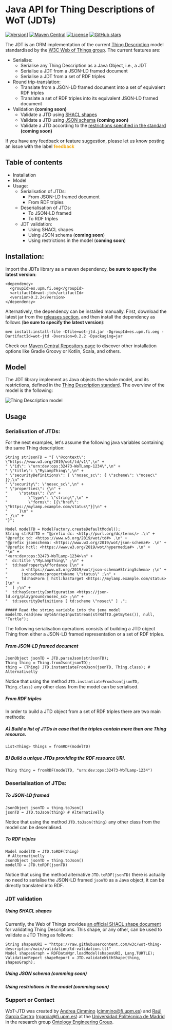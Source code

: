 # Java API for Thing Descriptions of WoT (JDTs)
[![Version](https://img.shields.io/badge/Version-0.2.2-orange)](https://github.com/oeg-upm/wot-jtd/releases)] [![Maven Central](https://img.shields.io/badge/Maven%20Central-v0.2.2-green)](https://search.maven.org/search?q=g:%22es.upm.fi.oeg%22%20AND%20a:%22wot-jtd%22) [![License](https://img.shields.io/badge/License-Apache%202.0-blue.svg)](https://opensource.org/licenses/Apache-2.0) [![GitHub stars](https://img.shields.io/github/stars/Naereen/StrapDown.js.svg?style=social&label=Star&maxAge=2592000)](https://github.com/oeg-upm/wot-jtd/stargazers)

The JDT is an ORM implementation of the current [Thing Description](https://www.w3.org/TR/wot-thing-description/) model standardised by the [W3C Web of Things group](https://www.w3.org/WoT/). The current features are:
 * Serialise:
	 * Serialise any Thing Description as a Java Object, i.e., a JDT
	 * Serialise a JDT from a JSON-LD framed document
	 * Serialise a JDT from a set of RDF triples
 * Round trip-translation:
	 * Translate from a JSON-LD framed document into a set of equivalent RDF triples
	 * Translate a set of RDF triples into its equivalent JSON-LD framed document
 * Validation **(coming soon)**
	 * Validate a JTD using [SHACL shapes](https://www.w3.org/TR/shacl/)
	 * Validate a JTD using [JSON schema](https://json-schema.org/)  **(coming soon)**
	 * Validate a JTD according to the [restrictions specified in the standard](https://www.w3.org/TR/wot-thing-description/)  **(coming soon)**

If you have any feedback or feature suggestion, please let us know posting an issue with the label <span style="color:#EFA914">**feedback**</span>

## Table of contents

* Installation
* Model
* Usage:
    * Serialisation of JTDs:
		* From JSON-LD framed document
		* From RDF triples
	* Deserialisation of JTDs:
		* To JSON-LD framed
		* To RDF triples
	* JDT validation: 
		* Using SHACL shapes
		* Using JSON schema (**coming soon**)
		* Using restrictions in the model (**coming soon**)



## Installation:
Import the JDTs library as a maven dependency, **be sure to specify the latest version**:

```
<dependency>
  <groupId>es.upm.fi.oeg</groupId>
  <artifactId>wot-jtd</artifactId>
  <version>0.2.2</version>
</dependency>
``` 

Alternatively, the dependency can be installed manually. First, download the latest jar from the [releases section](), and then install the dependency as follows (**be sure to specify the latest version**):
````
mvn install:install-file -Dfile=wot-jtd.jar -DgroupId=es.upm.fi.oeg -DartifactId=wot-jtd -Dversion=0.2.2 -Dpackaging=jar
````

Check our [Maven Central Repository page](https://search.maven.org/artifact/es.upm.fi.oeg/wot-jtd/0.2.2/jar) to discover other installation options like Gradle Groovy or Kotlin, Scala, and others. 

## Model

The JDT library implement as Java objects the whole model, and its restrictions, defined in the [Thing Description standard](https://www.w3.org/TR/wot-thing-description/). The overview of the model is the following:

![Thing Description model](https://www.w3.org/TR/wot-thing-description/visualization/td.png)


## Usage

### Serialisation of JTDs:

For the next examples, let's assume the following java variables containing the same Thing description:
````
String strJsonTD = "{ \"@context\": \"https://www.w3.org/2019/wot/td/v1\",\n" +
" \"id\": \"urn:dev:ops:32473-WoTLamp-1234\",\n" +
" \"title\": \"MyLampThing\",\n" +
" \"securityDefinitions\": { \"nosec_sc\": { \"scheme\": \"nosec\" }},\n" +
" \"security\": \"nosec_sc\",\n" +
" \"properties\": {\n" +
"     \"status\": {\n" +
"         \"type\": \"string\",\n" +
"         \"forms\": [{\"href\": \"https://mylamp.example.com/status\"}]\n" +
"     }\n" +
" }\n" +
"}";
````

````
Model modelTD = ModelFactory.createDefaultModel();
String strRdfTD = "@prefix dc: <http://purl.org/dc/terms/> .\n" +
"@prefix td: <https://www.w3.org/2019/wot/td#> .\n" +
"@prefix jsonschema: <https://www.w3.org/2019/wot/json-schema#> .\n" +
"@prefix hctl: <https://www.w3.org/2019/wot/hypermedia#> .\n" +
"\n" +
"<urn:dev:ops:32473-WoTLamp-1234>\n" +
"  dc:title \"MyLampThing\" ;\n" +
"  td:hasPropertyAffordance [\n" +
"      a <https://www.w3.org/2019/wot/json-schema#StringSchema> ;\n" +
"      jsonschema:propertyName \"status\" ;\n" +
"      td:hasForm [ hctl:hasTarget <https://mylamp.example.com/status> ]\n" +
"  ] ;\n" +
"  td:hasSecurityConfiguration <https://json-ld.org/playground/nosec_sc> ;\n" +
"  td:securityDefinitions [ td:scheme \"nosec\" ] .";

##### Read the string variable into the jena model
modelTD.read(new ByteArrayInputStream(strRdfTD.getBytes()), null, "Turtle");
````



The following serialisation operations consists of building a JTD object Thing from either a JSON-LD framed representation or a set of RDF triples. 
##### From JSON-LD framed document

````
JsonObject jsonTD = JTD.parseJson(strJsonTD);
Thing thing = Thing.fromJson(jsonTD);
thing = (Thing) JTD.instantiateFromJson(jsonTD, Thing.class); # Alternativelly
````
Notice that using the method `JTD.instantiateFromJson(jsonTD, Thing.class)` any other class from the model can be serialised.

##### From RDF triples
In order to build a JTD object from a set of RDF triples there are two main methods:
##### A) Build a list of JTDs in case that the triples contain more than one Thing resource.
`````
List<Thing> things = fromRDF(modelTD)
`````
##### B) Build a unique JTDs providing the RDF  resource URI. 
`````
Thing thing = fromRDF(modelTD, "urn:dev:ops:32473-WoTLamp-1234")
`````

### Deserialisation of JTDs:

##### To JSON-LD framed
````
JsonObject jsonTD = thing.toJson()
jsonTD = JTD.toJson(thing) # Alternativelly
````
Notice that using the method `JTD.toJson(thing)` any other class from the model can be deserialised.

##### To RDF triples

````
Model modelTD = JTD.toRDF(thing)
 # Alternativelly
JsonObject jsonTD = thing.toJson()
modelTD = JTD.toRDF(jsonTD)
````

Notice that using the method alternative `JTD.toRDF(jsonTD)` there is actually no need to serialise the JSON-LD framed `jsonTD` as a Java object, it can be directly translated into RDF.


### JDT validation

##### Using SHACL shapes
Currently, the Web of Things provides [an official SHACL shape document](https://github.com/w3c/wot-thing-description/blob/main/validation/td-validation.ttl) for validating Thing Descriptions. This shape, or any other, can be used to validate a JTD Thing as follows:

````
String shapesURI = "https://raw.githubusercontent.com/w3c/wot-thing-description/main/validation/td-validation.ttl"
Model shapesGraph = RDFDataMgr.loadModel(shapesURI, Lang.TURTLE);
ValidationReport shapeReport = JTD.validateWithShape(thing, shapesGraph);
````

##### Using JSON schema (*comming soon*)
##### Using restrictions in the model (*comming soon*)


### Support or Contact
WoT-JTD was created by [Andrea Cimmino](https://scholar.google.es/citations?user=_6U9WMcAAAAJ&hl=es&oi=ao) (cimmino@fi.upm.es) and [Raúl García Castro](http://garcia-castro.com/) (rgarcia@fi.upm.es) at the [Universidad Politécnica de Madrid](https://www.upm.es/) in the research group [Ontology Engineering Group](https://oeg.fi.upm.es/).
